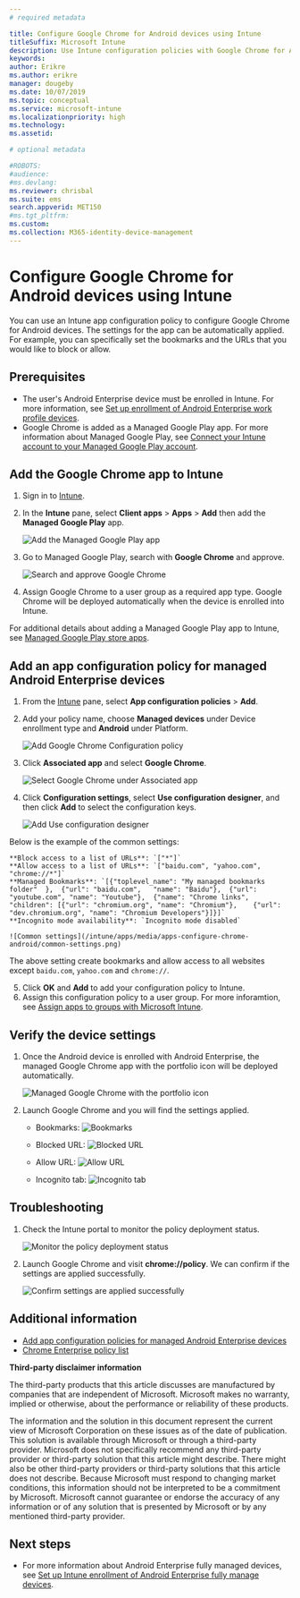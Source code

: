 ```yaml
---
# required metadata

title: Configure Google Chrome for Android devices using Intune 
titleSuffix: Microsoft Intune
description: Use Intune configuration policies with Google Chrome for Android devices. 
keywords:
author: Erikre
ms.author: erikre
manager: dougeby
ms.date: 10/07/2019
ms.topic: conceptual
ms.service: microsoft-intune
ms.localizationpriority: high
ms.technology:
ms.assetid: 

# optional metadata

#ROBOTS:
#audience:
#ms.devlang:
ms.reviewer: chrisbal
ms.suite: ems
search.appverid: MET150
#ms.tgt_pltfrm:
ms.custom: 
ms.collection: M365-identity-device-management
---
```


# Configure Google Chrome for Android devices using Intune 

You can use an Intune app configuration policy to configure Google Chrome for Android devices. The settings for the app can be automatically applied. For example, you can specifically set the bookmarks and the URLs that you would like to block or allow.

## Prerequisites

- The user's Android Enterprise device must be enrolled in Intune. For more information, see [Set up enrollment of Android Enterprise work profile devices](~/intune/enrollment/android-work-profile-enroll.md).
- Google Chrome is added as a Managed Google Play app. For more information about Managed Google Play, see [Connect your Intune account to your Managed Google Play account](./enrollment/connect-intune-android-enterprise.md).

## Add the Google Chrome app to Intune

1. Sign in to [Intune](https://go.microsoft.com/fwlink/?linkid=2090973).
2. In the **Intune** pane, select **Client apps** > **Apps** > **Add** then add the **Managed Google Play** app.

    ![Add the Managed Google Play app](/intune/apps/media/apps-configure-chrome-android/add-app.png)

3. Go to Managed Google Play, search with **Google Chrome** and approve.

    ![Search and approve Google Chrome](/intune/apps/media/apps-configure-chrome-android/search.png)

4. Assign Google Chrome to a user group as a required app type. Google Chrome will be deployed automatically when the device is enrolled into Intune.

For additional details about adding a Managed Google Play app to Intune, see [Managed Google Play store apps](/intune/apps/apps-add-android-for-work.md#managed-google-play-store-apps).

## Add an app configuration policy for managed Android Enterprise devices

1. From the [Intune](https://go.microsoft.com/fwlink/?linkid=2090973) pane, select **App configuration policies** > **Add**.
2. Add your policy name, choose **Managed devices** under Device enrollment type and **Android** under Platform.

    ![Add Google Chrome Configuration policy](/intune/apps/media/apps-configure-chrome-android/add-policy.png)

3. Click **Associated app** and select **Google Chrome**.

    ![Select Google Chrome under Associated app](/intune/apps/media/apps-configure-chrome-android/associated-app.png)

4. Click **Configuration settings**, select **Use configuration designer**, and then click **Add** to select the configuration keys.

    ![Add Use configuration designer](/intune/apps/media/apps-configure-chrome-android/configuration.png)

  Below is the example of the common settings:

    **Block access to a list of URLs**: `["*"]`
    **Allow access to a list of URLs**: `["baidu.com", "yahoo.com", "chrome://*"]`
    **Managed Bookmarks**: `[{"toplevel_name": "My managed bookmarks folder"  },  {"url": "baidu.com",   "name": "Baidu"},  {"url": "youtube.com", "name": "Youtube"},  {"name": "Chrome links",  "children": [{"url": "chromium.org", "name": "Chromium"},    {"url": "dev.chromium.org", "name": "Chromium Developers"}]}]`
    **Incognito mode availability**: `Incognito mode disabled`

    ![Common settings](/intune/apps/media/apps-configure-chrome-android/common-settings.png)

  The above setting create bookmarks and allow access to all websites except `baidu.com`, `yahoo.com` and `chrome://`.

5. Click **OK** and **Add** to add your configuration policy to Intune.
6. Assign this configuration policy to a user group. For more inforamtion, see [Assign apps to groups with Microsoft Intune](/intune/apps/apps-deploy.md). 

## Verify the device settings

1. Once the Android device is enrolled with Android Enterprise, the managed Google Chrome app with the portfolio icon will be deployed automatically.

   ![Managed Google Chrome with the portfolio icon](/intune/apps/media/apps-configure-chrome-android/chrome-icon.png)

2. Launch Google Chrome and you will find the settings applied.

    - Bookmarks:
    ![Bookmarks](/intune/apps/media/apps-configure-chrome-android/bookmarks.png)

    - Blocked URL:
    ![Blocked URL](/intune/apps/media/apps-configure-chrome-android/blocked-url.png)

    - Allow URL:
    ![Allow URL](/intune/apps/media/apps-configure-chrome-android/allowed-url.png)

    - Incognito tab:
    ![Incognito tab](/intune/apps/media/apps-configure-chrome-android/incognito-tab.png)

## Troubleshooting

1. Check the Intune portal to monitor the policy deployment status.

    ![Monitor the policy deployment status](/intune/apps/media/apps-configure-chrome-android/monitor-status.png)

2. Launch Google Chrome and visit **chrome://policy**. We can confirm if the settings are applied successfully.

    ![Confirm settings are applied successfully](/intune/apps/media/apps-configure-chrome-android/confirm.png)

## Additional information

- [Add app configuration policies for managed Android Enterprise devices](/intune/app-configuration-policies-use-android.md)
- [Chrome Enterprise policy list](https://cloud.google.com/docs/chrome-enterprise/policies/)

**Third-party disclaimer information**

The third-party products that this article discusses are manufactured by companies that are independent of Microsoft. Microsoft makes no warranty, implied or otherwise, about the performance or reliability of these products.

The information and the solution in this document represent the current view of Microsoft Corporation on these issues as of the date of publication. This solution is available through Microsoft or through a third-party provider. Microsoft does not specifically recommend any third-party provider or third-party solution that this article might describe. There might also be other third-party providers or third-party solutions that this article does not describe. Because Microsoft must respond to changing market conditions, this information should not be interpreted to be a commitment by Microsoft. Microsoft cannot guarantee or endorse the accuracy of any information or of any solution that is presented by Microsoft or by any mentioned third-party provider.

## Next steps

- For more information about Android Enterprise fully managed devices, see [Set up Intune enrollment of Android Enterprise fully manage devices](/intune/enrollment/android-fully-managed-enroll.md).
